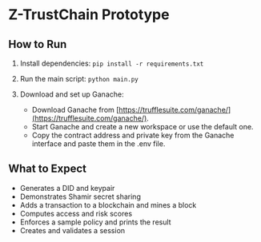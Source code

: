 # Z-TrustChain Prototype

## How to Run

1. Install dependencies:
   `pip install -r requirements.txt`    

2. Run the main script:
   `python main.py`

3. Download and set up Ganache:
   - Download Ganache from [https://trufflesuite.com/ganache/](https://trufflesuite.com/ganache/).
   - Start Ganache and create a new workspace or use the default one.
   - Copy the contract address and private key from the Ganache interface and paste them in the .env file.

## What to Expect

- Generates a DID and keypair
- Demonstrates Shamir secret sharing
- Adds a transaction to a blockchain and mines a block
- Computes access and risk scores
- Enforces a sample policy and prints the result
- Creates and validates a session

